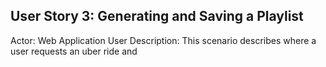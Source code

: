 ## User Story 3: Generating and Saving a Playlist
Actor: Web Application User
Description: This scenario describes where a user requests an uber ride and 

